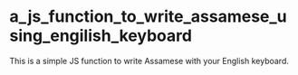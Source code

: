 # a_js_function_to_write_assamese_using_engilish_keyboard
This is a simple JS function to write Assamese with your English keyboard.

